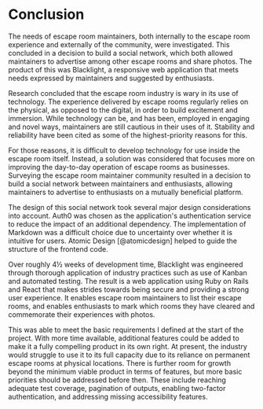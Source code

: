# Conclusion

<!--
The conclusions can be summarised in a fairly short chapter (2 or 3 pages). This chapter brings together many of the points that you will have made in other chapters, especially in the previous results and discussion chapter. Do not be afraid of repeating some of your earlier statements here, albeit using different wording.
-->

The needs of escape room maintainers, both internally to the escape room
experience and externally of the community, were investigated. This concluded in
a decision to build a social network, which both allowed maintainers to
advertise among other escape rooms and share photos. The product of this was
Blacklight, a responsive web application that meets needs expressed by
maintainers and suggested by enthusiasts.

Research concluded that the escape room industry is wary in its use of
technology. The experience delivered by escape rooms regularly relies on the
physical, as opposed to the digital, in order to build excitement and immersion.
While technology can be, and has been, employed in engaging and novel ways,
maintainers are still cautious in their uses of it. Stability and reliability
have been cited as some of the highest-priority reasons for this.

For those reasons, it is difficult to develop technology for use inside the
escape room itself. Instead, a solution was considered that focuses more on
improving the day-to-day operation of escape rooms as businesses. Surveying the
escape room maintainer community resulted in a decision to build a social
network between maintainers and enthusiasts, allowing maintainers to advertise
to enthusiasts on a mutually beneficial platform.

The design of this social network took several major design considerations into
account. Auth0 was chosen as the application's authentication service to reduce
the impact of an additional dependency. The implementation of Markdown was a
difficult choice due to uncertainty over whether it is intuitive for users.
Atomic Design [@atomicdesign] helped to guide the structure of the frontend code.

Over roughly 4½ weeks of development time, Blacklight was engineered through
thorough application of industry practices such as use of Kanban and automated
testing. The result is a web application using Ruby on Rails and React that
makes strides towards being secure and providing a strong user experience. It
enables escape room maintainers to list their escape rooms, and enables
enthusiasts to mark which rooms they have cleared and commemorate their
experiences with photos.

This was able to meet the basic requirements I defined at the start of the
project. With more time available, additional features could be added to make it
a fully compelling product in its own right. At present, the industry would
struggle to use it to its full capacity due to its reliance on permanent escape
rooms at physical locations. There is further room for growth beyond the minimum
viable product in terms of features, but more basic priorities should be
addressed before then. These include reaching adequate test coverage, pagination
of outputs, enabling two-factor authentication, and addressing missing
accessibility features.